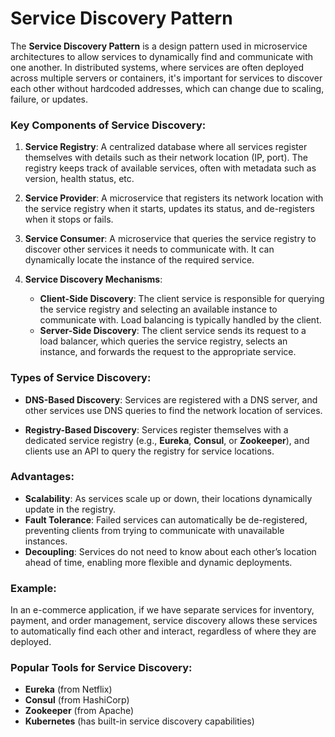 # Service Discovery Pattern

The **Service Discovery Pattern** is a design pattern used in microservice architectures to allow services to dynamically find and communicate with one another. In distributed systems, where services are often deployed across multiple servers or containers, it's important for services to discover each other without hardcoded addresses, which can change due to scaling, failure, or updates.

### Key Components of Service Discovery:

1. **Service Registry**: A centralized database where all services register themselves with details such as their network location (IP, port). The registry keeps track of available services, often with metadata such as version, health status, etc.

2. **Service Provider**: A microservice that registers its network location with the service registry when it starts, updates its status, and de-registers when it stops or fails.

3. **Service Consumer**: A microservice that queries the service registry to discover other services it needs to communicate with. It can dynamically locate the instance of the required service.

4. **Service Discovery Mechanisms**:
   - **Client-Side Discovery**: The client service is responsible for querying the service registry and selecting an available instance to communicate with. Load balancing is typically handled by the client.
   - **Server-Side Discovery**: The client service sends its request to a load balancer, which queries the service registry, selects an instance, and forwards the request to the appropriate service.

### Types of Service Discovery:

- **DNS-Based Discovery**: Services are registered with a DNS server, and other services use DNS queries to find the network location of services.
  
- **Registry-Based Discovery**: Services register themselves with a dedicated service registry (e.g., **Eureka**, **Consul**, or **Zookeeper**), and clients use an API to query the registry for service locations.

### Advantages:
- **Scalability**: As services scale up or down, their locations dynamically update in the registry.
- **Fault Tolerance**: Failed services can automatically be de-registered, preventing clients from trying to communicate with unavailable instances.
- **Decoupling**: Services do not need to know about each other’s location ahead of time, enabling more flexible and dynamic deployments.

### Example:
In an e-commerce application, if we have separate services for inventory, payment, and order management, service discovery allows these services to automatically find each other and interact, regardless of where they are deployed.

### Popular Tools for Service Discovery:
- **Eureka** (from Netflix)
- **Consul** (from HashiCorp)
- **Zookeeper** (from Apache)
- **Kubernetes** (has built-in service discovery capabilities)